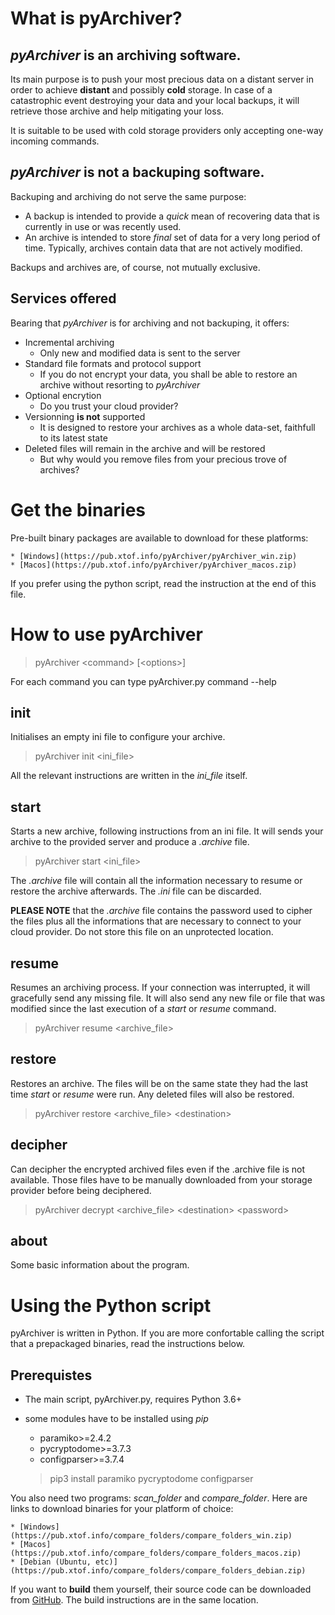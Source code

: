 # What is pyArchiver?

## *pyArchiver* is an **archiving** software.

Its main purpose is to push your most precious data on a distant server in order to achieve **distant** and possibly **cold** storage. In case of a catastrophic event destroying your data and your local backups, it will retrieve those archive and help mitigating your loss.

It is suitable to be used with cold storage providers only accepting one-way incoming commands.

## *pyArchiver* **is not a backuping software**.

Backuping and archiving do not serve the same purpose:

* A backup is intended to provide a *quick* mean of recovering data that is currently in use or was recently used.
* An archive is intended to store *final* set of data for a very long period of time. Typically, archives contain data that are not actively modified.

Backups and archives are, of course, not mutually exclusive.

## Services offered

 Bearing that *pyArchiver* is for archiving and not backuping, it offers:

* Incremental archiving
  * Only new and modified data is sent to the server
* Standard file formats and protocol support
  * If you do not encrypt your data, you shall be able to restore an archive without resorting to *pyArchiver*
* Optional encrytion
  * Do you trust your cloud provider?
* Versionning **is not** supported
  * It is designed to restore your archives as a whole data-set, faithfull to its latest state
* Deleted files will remain in the archive and will be restored
    * But why would you remove files from your precious trove of archives?

# Get the binaries

Pre-built binary packages are available to download for these platforms:

    * [Windows](https://pub.xtof.info/pyArchiver/pyArchiver_win.zip)
    * [Macos](https://pub.xtof.info/pyArchiver/pyArchiver_macos.zip)

If you prefer using the python script, read the instruction at the end of this file.

# How to use pyArchiver

>pyArchiver \<command> [\<options>]

For each command you can type pyArchiver.py command --help

## init

Initialises an empty ini file to configure your archive.

>pyArchiver init \<ini_file>

All the relevant instructions are written in the *ini_file* itself.

## start

Starts a new archive, following instructions from an ini file. It will sends your archive to the provided server and produce a *.archive* file.

>pyArchiver start \<ini_file>

The *.archive* file will contain all the information necessary to resume or restore the archive afterwards. The *.ini* file can be discarded.

**PLEASE NOTE** that the *.archive* file contains the password used to cipher the files plus all the informations that are necessary to connect to your cloud provider. Do not store this file on an unprotected location.

## resume

Resumes an archiving process. If your connection was interrupted, it will gracefully send any missing file. It will also send any new file or file that was modified since the last execution of a *start* or *resume* command.

>pyArchiver resume \<archive_file>

## restore

Restores an archive. The files will be on the same state they had the last time *start* or *resume* were run. Any deleted files will also be restored.

>pyArchiver restore \<archive_file> \<destination>

## decipher

Can decipher the encrypted archived files even if the .archive file is not available. Those files have to be manually downloaded from your storage provider before being deciphered.

>pyArchiver decrypt \<archive_file> \<destination> \<password>

## about

Some basic information about the program.


# Using the Python script

pyArchiver is written in Python. If you are more confortable calling the script that a prepackaged binaries, read the instructions below.

## Prerequistes

* The main script, pyArchiver.py, requires Python 3.6+
* some modules have to be installed using *pip*
    * paramiko>=2.4.2
    * pycryptodome>=3.7.3
    * configparser>=3.7.4

    > pip3 install paramiko pycryptodome configparser
    
You also need two programs: *scan_folder* and *compare_folder*. Here are links to download binaries for your platform of choice:

    * [Windows](https://pub.xtof.info/compare_folders/compare_folders_win.zip)
    * [Macos](https://pub.xtof.info/compare_folders/compare_folders_macos.zip)
    * [Debian (Ubuntu, etc)](https://pub.xtof.info/compare_folders/compare_folders_debian.zip)

If you want to **build** them yourself, their source code can be downloaded from [GitHub](https://www.github.com/Pixinn/libCompare). The build instructions are in the same location.
